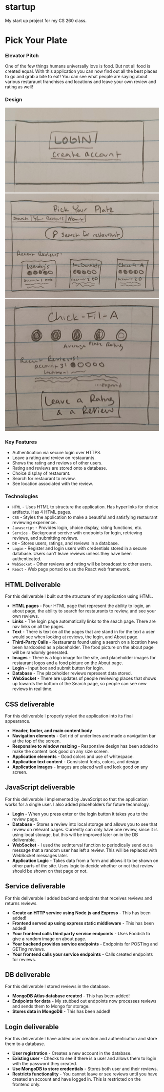 # startup
My start up project for my CS 260 class.
# Pick Your Plate

### Elevator Pitch
One of the few things humans universally love is food. But not all food is created equal. With this application you can now find out all the best places to go and grab a bite to eat! You can see what people are saying about various restaraunt franchises and locations and leave your own review and rating as well!
### Design
![Startup login image](/public/Images/Startup%20-%20Login.jpg)
![Startup image of main page](/public/Images/Startup%20-%20Main.jpg)
![Startup image of page to leave review](/public/Images/Startup%20-%20Review.jpg)
### Key Features
- Authentication via secure login over HTTPS.
- Leave a rating and review on restaurants.
- Shows the rating and reviews of other users.
- Rating and reviews are stored onto a database.
- Choice display of restaurant.
- Search for restaurant to review.
- See location associated with the review.

### Technologies
- `HTML` - Uses HTML to structure the application. Has hyperlinks for choice artifacts. Has 4 HTML pages.
- `CSS` - Styles the application to make a beautiful and satisfying restaurant reviewing experience.
- `Javascript` - Provides login, choice display, rating functions, etc.
- `Service` - Background sercive with endpoints for login, retrieving reviews, and submitting reviews.
- `DB` - Stores users, ratings, and reviews in a database.
- `Login` - Register and login users with credentials stored in a secure database.  Users can't leave reviews unless they have been authenticated.
- `WebSocket` - Other reviews and rating will be broadcast to other users.
- `React` - Web page ported to use the React web framework.

## HTML Deliverable

For this deliverable I built out the structure of my application using HTML.

- **HTML pages** - Four HTML page that represent the ability to login, an about page, the ability to search for restaurants to review, and see your own reviews.
- **Links** - The login page automatically links to the seach page. There are nav links on all the pages.
- **Text** - There is text on all the pages that are stand in for the text a user would see when looking at reviews, the login, and About page.
- **Third-Party Calls** - Restaurants found using a search on a location have been hardcoded as a placeholder. The food picture on the about page will be randomly generated.
- **Images** - There is a logo image for the site, and placeholder images for restaurant logos and a food picture on the About page.
- **Login** - Input box and submit button for login.
- **Database** - The placeholder reviews represent data stored.
- **WebSocket** - There are updates of people reviewing places that shows up towards the bottom of the Search page, so people can see new reviews in real time.

## CSS deliverable

For this deliverable I properly styled the application into its final appearance.

- **Header, footer, and main content body**
- **Navigation elements** - Got rid of underlines and made a navigation bar at the top of the screen.
- **Responsive to window resizing** - Responsive design has been added to make the content look good on any size screen.
- **Application elements** - Good colors and use of whitespace.
- **Application text content** - Consistent fonts, colors, and design.
- **Application images** - Images are placed well and look good on any screen.

## JavaScript deliverable

For this deliverable I implemented by JavaScript so that the application works for a single user. I also added placeholders for future technology.

- **Login** - When you press enter or the login button it takes you to the review page.
- **Database** - Stores a review into local storage and allows you to see that review on relevant pages. Currently can only have one review, since it is using local storage, but this will be improved later on in the DB deliverable.
- **WebSocket** - I used the setInterval function to periodically send out a message that a random user has left a review. This will be replaced with WebSocket messages later.
- **Application Logic** - Takes data from a form and allows it to be shown on other parts of the site. Uses logic to decide whether or not that review should be shown on that page or not.

## Service deliverable

For this deliverable I added backend endpoints that receives reviews and returns reviews.

- **Create an HTTP service using Node.js and Express** - This has been added!
- **Frontend served up using express static middleware** - This has been added!
- **Your frontend calls third party service endpoints** - Uses Foodish to give a random image on about page.
- **Your backend provides service endpoints** - Endpoints for POSTing and GETing reviews.
- **Your frontend calls your service endpoints** - Calls created endpoints for reviews.

## DB deliverable

For this deliverable I stored reviews in the database.

- **MongoDB Atlas database created** - This has been added!
- **Endpoints for data** - My stubbed out endpoints now processes reviews and sends them to Mongo for storage.
- **Stores data in MongoDB** - This has been added!

## Login deliverable

For this deliverable I have added user creation and authentication and store them to a database.

- **User registration** - Creates a new account in the database.
- **Existing user** - Checks to see if there is a user and allows them to login with the password they created.
- **Use MongoDB to store credentials** - Stores both user and their reviews.
- **Restricts functionality** - You cannot leave or see reviews until you have created an account and have logged in. This is restricted on the frontend only.